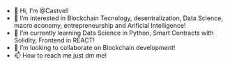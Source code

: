 - 👋 Hi, I’m @Castvell
- 👀 I’m interested in Blockchain Tecnology, desentralization, Data Science, macro economy, entrepreneurship and Arificial Intelligence! 
- 🌱 I’m currently learning Data Science in Python, Smart Contracts with Solidity, Frontend in REACT!
- 💞️ I’m looking to collaborate on Blockchain development!
- 📫 How to reach me just dm me!
